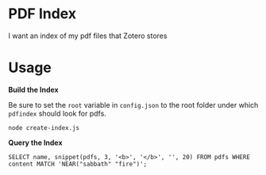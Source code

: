 # PDF Index

I want an index of my pdf files that Zotero stores

# Usage

**Build the Index**

Be sure to set the `root` variable in `config.json` to the root folder under which `pdfindex` should look for pdfs.

```
node create-index.js
```

**Query the Index**

```
SELECT name, snippet(pdfs, 3, '<b>', '</b>', '', 20) FROM pdfs WHERE content MATCH 'NEAR("sabbath" "fire")';
```
